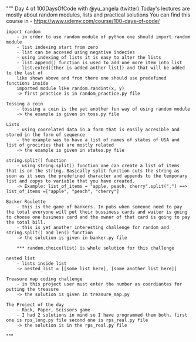 """
    Day 4 of 100DaysOfCode with @yu_angela (twitter)
    Today's lectures are mostly about random modules, lists and practical solutions
    You can find this course in
        - https://www.udemy.com/course/100-days-of-code/

    import random 
        - in order to use random module of python one should import random module 
        - list indexing start from zero 
        - list can be accesed using negative indecies
        - using indexing of lists it is easy to alter the lists
        - list.append() function is used to add one more item into list
        - list.exted([ther is added anther list]) and that will be added to the last of 
        like shown above and from there one should use predefined functions inside 
        imported module like random.randint(x, y)
        -> first practice is in random_practice.py file
    
    Tossing a coin
        - tossing a coin is the yet another fun way of using random module
        -> the example is given in toss.py file
    
    Lists
        - using coorelated data in a form that is easily accesible and stored in the form of sequence
        - the example was to have a list of names of states of USA and list of grociries that are mostly related
        -> the example is given in states.py file

    string.split() function 
        - using string.split() function one can create a list of items that is on the string. Basically split function cuts the string as soon as it sees the predefined character and appends to the temporary list and copys to variable that you have created.
        -> Example: list_of_items = "apple, peach, cherry".split(",") ==> list_of_items =["apple", "peach", "cherry"]
    
    Backer Roulette
        - this is the game of bankers. In pubs when someone need to pay the total everyone will put their bussiness cards and waiter is going to choose one business card and the owner of that card is going to pay the total bill.
        - this is yet another interesting challenge for random and string.split() and len() function
        -> the solution is given in banker.py file

        *** random.choice(list) is whole solution for this challenge
    
    nested list
        - lists inside list
        -> nested_list = [[some list here], [some another list here]]
    
    Treasure map coding challenge
        - in this project user must enter the number as coordiantes for putting the treasure
        -> the solution is given in treasure_map.py
    
    The Project of the day
        - Rock, Paper, Scissors game
        - I had 2 solutions in mind so I have programmed them both. first one is rps_long.py file second one is rps_real.py file
        -> the solution is in the rps_real.py file
"""